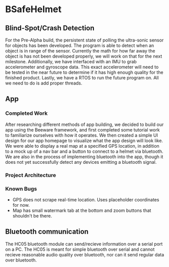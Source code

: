 # BSafeHelmet

## Blind-Spot/Crash Detection
For the Pre-Alpha build, the persistent state of polling the ultra-sonic sensor for objects has been developed. The program is able to detect when an object is in range of the sensor. Currently the math for how far away the object is has not been developed properly, we will work on that for the next milestone. Additionally, we have interfaced with an IMU to grab accelerometer and gyroscope data. This exact accelerometer will need to be tested in the near future to determine if it has high enough quality for the finished product. Lastly, we have a RTOS to run the future program on. All we need to do is add proper threads.

## App
### Completed Work
After researching different methods of app building, we decided to build our app using the Beeware framework, and first completed some tutorial work to familiarize ourselves with how it operates. We then created a simple UI design for our app homepage to visualize what the app design will look like. We were able to display a real map at a specified GPS location, in addition to a mock up of a nav bar and a button to connect to a helmet via bluetooth. We are also in the process of implementing bluetooth into the app, though it does not yet successfully detect any devices emitting a bluetooth signal.

### Project Architecture


### Known Bugs
- GPS does not scrape real-time location. Uses placeholder coordinates for now.
- Map has small watermark tab at the bottom and zoom buttons that shouldn't be there.

## Bluetooth communication
The HC05 bluetooth module can send/recieve information over a serial port on a PC.
The HC05 is meant for simple bluetooth over serial and cannot recieve reasonable audio quality over bluetooth, nor can it send regular data over bluetooth.
